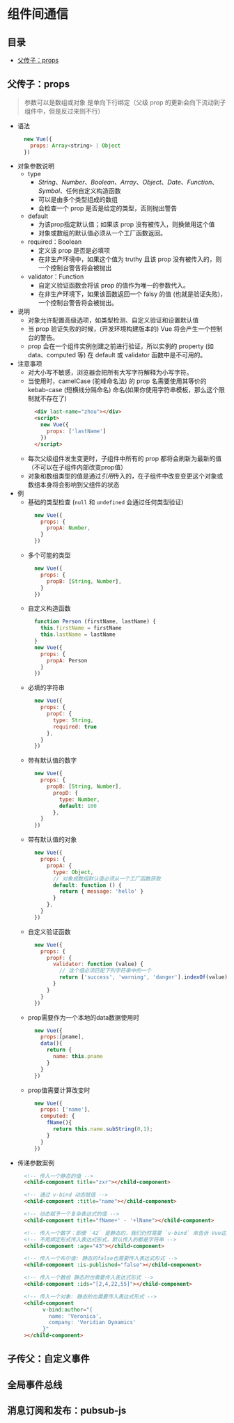 # 组件间通信

## 目录
  - [父传子：props](#父传子：props)

## 父传子：props
  > 参数可以是数组或对象
  > 是单向下行绑定（父级 prop 的更新会向下流动到子组件中，但是反过来则不行）
  > 
  - 语法
    ```js
      new Vue({
        props: Array<string> | Object
      })
    ```
  - 对象参数说明
    - type
      - *String*、*Number*、*Boolean*、*Array*、*Object*、*Date*、*Function*、*Symbol*、任何自定义构造函数
      - 可以是由多个类型组成的数组
      - 会检查一个 prop 是否是给定的类型，否则抛出警告
    - default
      - 为该prop指定默认值；如果该 prop 没有被传入，则换做用这个值
      - 对象或数组的默认值必须从一个工厂函数返回。
    - required：Boolean
      - 定义该 prop 是否是必填项
      - 在非生产环境中，如果这个值为 truthy 且该 prop 没有被传入的，则一个控制台警告将会被抛出
    - validator：Function
      - 自定义验证函数会将该 prop 的值作为唯一的参数代入。
      - 在非生产环境下，如果该函数返回一个 falsy 的值 (也就是验证失败)，一个控制台警告将会被抛出。
  - 说明
    - 对象允许配置高级选项，如类型检测、自定义验证和设置默认值
    - 当 prop 验证失败的时候，(开发环境构建版本的) Vue 将会产生一个控制台的警告。
    -  prop 会在一个组件实例创建之前进行验证，所以实例的 property (如 data、computed 等) 在 default 或 validator 函数中是不可用的。
  - 注意事项
    - 对大小写不敏感，浏览器会把所有大写字符解释为小写字符。
    - 当使用时，camelCase (驼峰命名法) 的 prop 名需要使用其等价的 kebab-case (短横线分隔命名) 命名(如果你使用字符串模板，那么这个限制就不存在了)
      ```html
        <div last-name="zhou"></div>
        <script>
          new Vue({
            props: ['lastName']
          })
        </script>
      ```
    - 每次父级组件发生变更时，子组件中所有的 prop 都将会刷新为最新的值（不可以在子组件内部改变prop值）
    - 对象和数组类型的值是通过*引用*传入的，在子组件中改变变更这个对象或数组本身将会影响到父组件的状态
  - 例
    - 基础的类型检查 (`null` 和 `undefined` 会通过任何类型验证)
      ```js
        new Vue({
          props: {
            propA: Number,
          }
        })
      ```
    - 多个可能的类型
      ```js
        new Vue({
          props: {
            propB: [String, Number],
          }
        })
      ```
    - 自定义构造函数
      ```js
        function Person (firstName, lastName) {
          this.firstName = firstName
          this.lastName = lastName
        }
        new Vue({
          props: {
            propA: Person
          }
        })
      ```
    - 必填的字符串
      ```js
        new Vue({
          props: {
            propC: {
              type: String,
              required: true
            },
          }
        })
      ```
    - 带有默认值的数字
      ```js
        new Vue({
          props: {
            propB: [String, Number],
              propD: {
                type: Number,
                default: 100
              },
          }
        })
      ```
    - 带有默认值的对象
      ```js
        new Vue({
          props: {
            propA: {
              type: Object,
              // 对象或数组默认值必须从一个工厂函数获取
              default: function () {
                return { message: 'hello' }
              }
            },
          }
        })
      ```
    - 自定义验证函数
      ```js
        new Vue({
          props: {
            propF: {
              validator: function (value) {
                // 这个值必须匹配下列字符串中的一个
                return ['success', 'warning', 'danger'].indexOf(value) !== -1
              }
            }
          }
        })
      ```
    - prop需要作为一个本地的data数据使用时
      ```js
        new Vue({
          props:[pname],
          data(){
            return {
              name: this.pname
            }
          }
        })
      ```
    - prop值需要计算改变时
      ```js
        new Vue({
          props: ['name'],
          computed: {
            fName(){
              return this.name.subString(0,1);
            }
          }
        })
      ```
  - 传递参数案例
    ```html
      <!-- 传入一个静态的值 -->
      <child-component title="zxr"></child-component>

      <!-- 通过 v-bind 动态赋值 -->
      <child-component :title="name"></child-component>

      <!-- 动态赋予一个复杂表达式的值 -->
      <child-component title="fName+' - '+lName"></child-component>

      <!-- 传入一个数字：即便 `42` 是静态的，我们仍然需要 `v-bind` 来告诉 Vue这是一个 JavaScript 表达式而不是一个字符串。-->-->
      <!-- 不用绑定形式传入表达式形式，默认传入的都是字符串 -->
      <child-component :age="43"></child-component>

      <!-- 传入一个布尔值: 静态的false也需要传入表达式形式 -->
      <child-component :is-published="false"></child-component>

      <!-- 传入一个数组 静态的也需要传入表达式形式 -->
      <child-component :ids="[2,4,22,55]"></child-component>

      <!-- 传入一个对象: 静态的也需要传入表达式形式 -->
      <child-component 
            v-bind:author="{
              name: 'Veronica',
              company: 'Veridian Dynamics'
            }"
      ></child-component>

    ``` 


## 子传父：自定义事件

## 全局事件总线

## 消息订阅和发布：pubsub-js